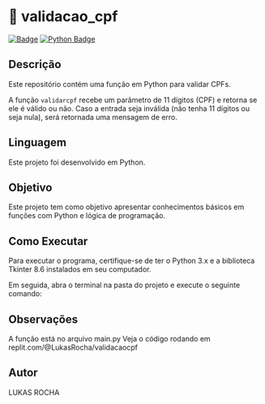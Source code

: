 # 🪪 validacao_cpf

[![Badge](https://img.shields.io/badge/License-MIT-blue)](LICENSE.md)
[![Python Badge](https://img.shields.io/badge/Python-3.x-blue.svg)](https://www.python.org/)

## Descrição

Este repositório contém uma função em Python para validar CPFs.

A função `validarcpf` recebe um parâmetro de 11 dígitos (CPF) e retorna se ele é válido ou não. Caso a entrada seja inválida (não tenha 11 dígitos ou seja nula), será retornada uma mensagem de erro.

## Linguagem

Este projeto foi desenvolvido em Python.

## Objetivo

Este projeto tem como objetivo apresentar conhecimentos básicos em funções com Python e lógica de programação.

## Como Executar

Para executar o programa, certifique-se de ter o Python 3.x e a biblioteca Tkinter 8.6 instalados em seu computador.

Em seguida, abra o terminal na pasta do projeto e execute o seguinte comando:

## Observações

A função está no arquivo main.py
Veja o código rodando em replit.com/@LukasRocha/validacaocpf

## Autor

LUKAS ROCHA
